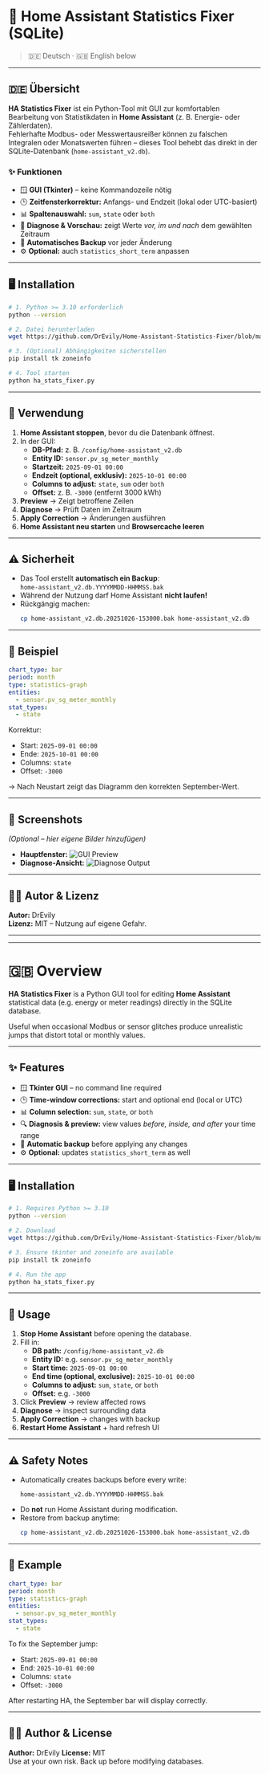 # 🧰 Home Assistant Statistics Fixer (SQLite)

> 🇩🇪 Deutsch · 🇬🇧 English below

---

## 🇩🇪 Übersicht

**HA Statistics Fixer** ist ein Python-Tool mit GUI zur komfortablen Bearbeitung von Statistikdaten in **Home Assistant** (z. B. Energie- oder Zählerdaten).  
Fehlerhafte Modbus- oder Messwertausreißer können zu falschen Integralen oder Monatswerten führen – dieses Tool behebt das direkt in der SQLite-Datenbank (`home-assistant_v2.db`).

### ✨ Funktionen
- 🪟 **GUI (Tkinter)** – keine Kommandozeile nötig  
- 🕒 **Zeitfensterkorrektur:** Anfangs- und Endzeit (lokal oder UTC-basiert)  
- 📊 **Spaltenauswahl:** `sum`, `state` oder `both`  
- 🔎 **Diagnose & Vorschau:** zeigt Werte *vor, im und nach* dem gewählten Zeitraum  
- 💾 **Automatisches Backup** vor jeder Änderung  
- ⚙️ **Optional:** auch `statistics_short_term` anpassen  

---

## 🖥️ Installation

```bash
# 1. Python >= 3.10 erforderlich
python --version

# 2. Datei herunterladen
wget https://github.com/DrEvily/Home-Assistant-Statistics-Fixer/blob/main/ha_stats_fixer.py

# 3. (Optional) Abhängigkeiten sicherstellen
pip install tk zoneinfo

# 4. Tool starten
python ha_stats_fixer.py
```

---

## 🧩 Verwendung

1. **Home Assistant stoppen**, bevor du die Datenbank öffnest.  
2. In der GUI:
   - **DB-Pfad:** z. B. `/config/home-assistant_v2.db`
   - **Entity ID:** `sensor.pv_sg_meter_monthly`
   - **Startzeit:** `2025-09-01 00:00`
   - **Endzeit (optional, exklusiv):** `2025-10-01 00:00`
   - **Columns to adjust:** `state`, `sum` oder `both`
   - **Offset:** z. B. `-3000` (entfernt 3000 kWh)
3. **Preview** → Zeigt betroffene Zeilen  
4. **Diagnose** → Prüft Daten im Zeitraum  
5. **Apply Correction** → Änderungen ausführen  
6. **Home Assistant neu starten** und **Browsercache leeren**

---

## ⚠️ Sicherheit

- Das Tool erstellt **automatisch ein Backup**:  
  `home-assistant_v2.db.YYYYMMDD-HHMMSS.bak`  
- Während der Nutzung darf Home Assistant **nicht laufen!**  
- Rückgängig machen:
  ```bash
  cp home-assistant_v2.db.20251026-153000.bak home-assistant_v2.db
  ```

---

## 🧾 Beispiel

```yaml
chart_type: bar
period: month
type: statistics-graph
entities:
  - sensor.pv_sg_meter_monthly
stat_types:
  - state
```

Korrektur:
- Start: `2025-09-01 00:00`
- Ende: `2025-10-01 00:00`
- Columns: `state`
- Offset: `-3000`

→ Nach Neustart zeigt das Diagramm den korrekten September-Wert.

---

## 📸 Screenshots
*(Optional – hier eigene Bilder hinzufügen)*  
- **Hauptfenster:** ![GUI Preview](./screenshots/gui_main.png)  
- **Diagnose-Ansicht:** ![Diagnose Output](./screenshots/diagnose.png)

---

## 🧑‍💻 Autor & Lizenz
**Autor:** DrEvily  
**Lizenz:** MIT – Nutzung auf eigene Gefahr.

---

---

# 🇬🇧 Overview

**HA Statistics Fixer** is a Python GUI tool for editing **Home Assistant** statistical data (e.g. energy or meter readings) directly in the SQLite database.

Useful when occasional Modbus or sensor glitches produce unrealistic jumps that distort total or monthly values.

---

## ✨ Features
- 🪟 **Tkinter GUI** – no command line required  
- 🕒 **Time-window corrections:** start and optional end (local or UTC)  
- 📊 **Column selection:** `sum`, `state`, or `both`  
- 🔍 **Diagnosis & preview:** view values *before, inside, and after* your time range  
- 💾 **Automatic backup** before applying any changes  
- ⚙️ **Optional:** updates `statistics_short_term` as well  

---

## 🖥️ Installation

```bash
# 1. Requires Python >= 3.10
python --version

# 2. Download
wget https://github.com/DrEvily/Home-Assistant-Statistics-Fixer/blob/main/ha_stats_fixer.py

# 3. Ensure tkinter and zoneinfo are available
pip install tk zoneinfo

# 4. Run the app
python ha_stats_fixer.py
```

---

## 🧩 Usage

1. **Stop Home Assistant** before opening the database.  
2. Fill in:
   - **DB path:** `/config/home-assistant_v2.db`
   - **Entity ID:** e.g. `sensor.pv_sg_meter_monthly`
   - **Start time:** `2025-09-01 00:00`
   - **End time (optional, exclusive):** `2025-10-01 00:00`
   - **Columns to adjust:** `sum`, `state`, or `both`
   - **Offset:** e.g. `-3000`
3. Click **Preview** → review affected rows  
4. **Diagnose** → inspect surrounding data  
5. **Apply Correction** → changes with backup  
6. **Restart Home Assistant** + hard refresh UI  

---

## ⚠️ Safety Notes
- Automatically creates backups before every write:
  ```
  home-assistant_v2.db.YYYYMMDD-HHMMSS.bak
  ```
- Do **not** run Home Assistant during modification.  
- Restore from backup anytime:
  ```bash
  cp home-assistant_v2.db.20251026-153000.bak home-assistant_v2.db
  ```

---

## 🧾 Example

```yaml
chart_type: bar
period: month
type: statistics-graph
entities:
  - sensor.pv_sg_meter_monthly
stat_types:
  - state
```

To fix the September jump:
- Start: `2025-09-01 00:00`
- End: `2025-10-01 00:00`
- Columns: `state`
- Offset: `-3000`

After restarting HA, the September bar will display correctly.


---

## 🧑‍💻 Author & License
**Author:** DrEvily
**License:** MIT  
Use at your own risk. Back up before modifying databases.
